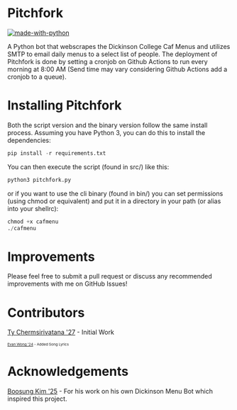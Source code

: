 # Pitchfork
 [![made-with-python](https://img.shields.io/badge/Made%20with-Python-1f425f.svg)](https://www.python.org/) 
 
A Python bot that webscrapes the Dickinson College Caf Menus and utilizes SMTP to email daily menus to a select list of people. The deployment of Pitchfork is done by setting a cronjob on Github Actions to run every morning at 8:00 AM (Send time may vary considering Github Actions add a cronjob to a queue). 

# Installing Pitchfork 
Both the script version and the binary version follow the same install process. Assuming you have Python 3, you can do this to install the dependencies:
```py
pip install -r requirements.txt
```
You can then execute the script (found in src/) like this:
```py
python3 pitchfork.py
```
or if you want to use the cli binary (found in bin/) you can set permissions (using chmod or equivalent) and put it in a directory in your path (or alias into your shellrc):
```py
chmod +x cafmenu
./cafmenu
```

# Improvements
Please feel free to submit a pull request or discuss any recommended improvements with me on GitHub Issues!


# Contributors
[Ty Chermsirivatana '27](https://github.com/WarpWing) - Initial Work

<sup><sub><sub>[Evan Wong '24](https://github.com/evanwong1020) - Added Song Lyrics</sub></sub></sub></sup>

# Acknowledgements 
[Boosung Kim '25](https://github.com/boosungkim) - For his work on his own Dickinson Menu Bot which inspired this project.


